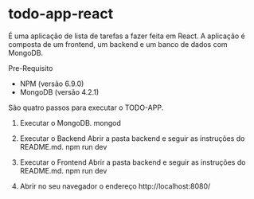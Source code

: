 # todo-app-react
É uma aplicação de lista de tarefas a fazer feita em React. A aplicação é composta de um frontend, um backend e um banco de dados com MongoDB.

Pre-Requisito
- NPM (versão 6.9.0) 
- MongoDB (versão 4.2.1)

São quatro passos para executar o TODO-APP.

1. Executar o MongoDB.
  mongod

2. Executar o Backend
Abrir a pasta backend e seguir as instruções do README.md.
  npm run dev

3. Executar o Frontend
Abrir a pasta backend e seguir as instruções do README.md.
  npm run dev

4. Abrir no seu navegador o endereço http://localhost:8080/